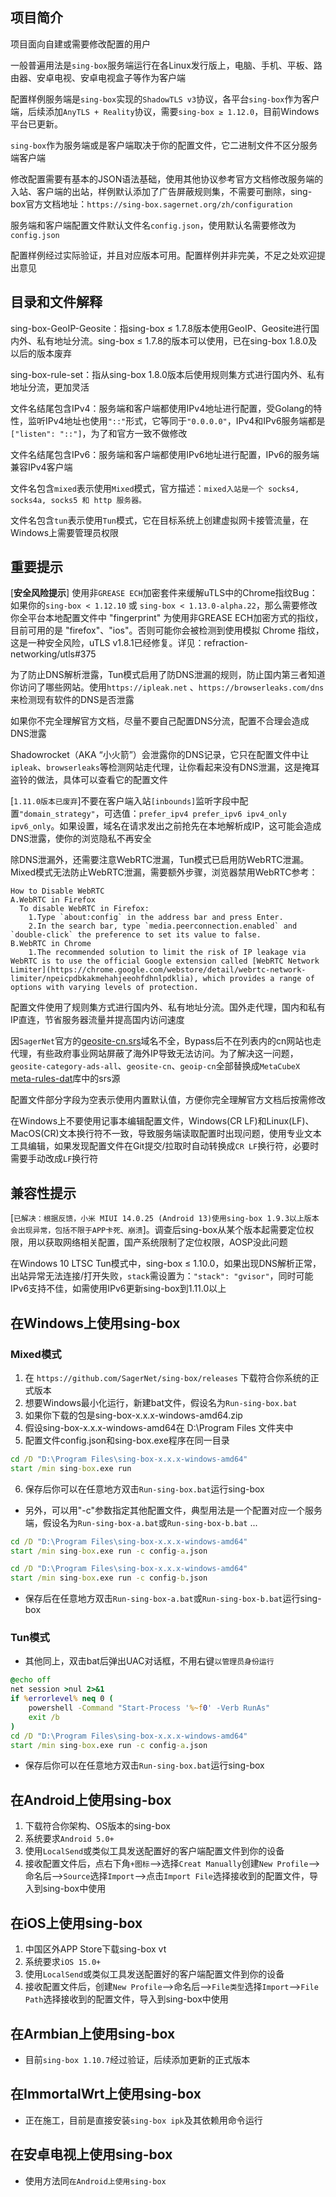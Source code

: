 ## 项目简介

项目面向自建或需要修改配置的用户

一般普遍用法是`sing-box`服务端运行在各Linux发行版上，电脑、手机、平板、路由器、安卓电视、安卓电视盒子等作为客户端

配置样例服务端是`sing-box`实现的`ShadowTLS v3`协议，各平台`sing-box`作为客户端，后续添加`AnyTLS + Reality`协议，需要`sing-box ≥ 1.12.0`，目前Windows平台已更新。

`sing-box`作为服务端或是客户端取决于你的配置文件，它二进制文件不区分服务端客户端

修改配置需要有基本的JSON语法基础，使用其他协议参考官方文档修改服务端的入站、客户端的出站，样例默认添加了广告屏蔽规则集，不需要可删除，sing-box官方文档地址：`https://sing-box.sagernet.org/zh/configuration`

服务端和客户端配置文件默认文件名`config.json`，使用默认名需要修改为`config.json`

配置样例经过实际验证，并且对应版本可用。配置样例并非完美，不足之处欢迎提出意见




  ## 目录和文件解释

sing-box-GeoIP-Geosite：指sing-box ≤ 1.7.8版本使用GeoIP、Geosite进行国内外、私有地址分流。sing-box ≤ 1.7.8的版本可以使用，已在sing-box 1.8.0及以后的版本废弃

sing-box-rule-set：指从sing-box 1.8.0版本后使用规则集方式进行国内外、私有地址分流，更加灵活

文件名结尾包含IPv4：服务端和客户端都使用IPv4地址进行配置，受Golang的特性，监听IPv4地址也使用`"::"`形式，它等同于`"0.0.0.0"`，IPv4和IPv6服务端都是`["listen": "::"]`，为了和官方一致不做修改

文件名结尾包含IPv6：服务端和客户端都使用IPv6地址进行配置，IPv6的服务端兼容IPv4客户端

文件名包含`mixed`表示使用`Mixed`模式，官方描述：`mixed入站是一个 socks4, socks4a, socks5 和 http 服务器。`

文件名包含`tun`表示使用`Tun`模式，它在目标系统上创建虚拟网卡接管流量，在Windows上需要管理员权限



  ## 重要提示

[__安全风险提示__] 使用非`GREASE ECH`加密套件来缓解uTLS中的Chrome指纹Bug：
如果你的`sing-box < 1.12.10` 或 `sing-box < 1.13.0-alpha.22`，那么需要修改你全平台本地配置文件中 "fingerprint" 为使用非GREASE ECH加密方式的指纹，目前可用的是 "firefox"、"ios"。否则可能你会被检测到使用模拟 Chrome 指纹，这是一种安全风险，uTLS v1.8.1已经修复。详见：refraction-networking/utls#375

为了防止DNS解析泄露，Tun模式启用了防DNS泄漏的规则，防止国内第三者知道你访问了哪些网站。使用`https://ipleak.net` 、`https://browserleaks.com/dns` 来检测现有软件的DNS是否泄露

如果你不完全理解官方文档，尽量不要自己配置DNS分流，配置不合理会造成DNS泄露

Shadowrocket（AKA “小火箭”）会泄露你的DNS记录，它只在配置文件中让`ipleak`、`browserleaks`等检测网站走代理，让你看起来没有DNS泄漏，这是掩耳盗铃的做法，具体可以查看它的配置文件

[`1.11.0版本已废弃`]不要在客户端入站`[inbounds]`监听字段中配置`"domain_strategy"`，可选值：`prefer_ipv4 prefer_ipv6 ipv4_only ipv6_only`。如果设置，域名在请求发出之前抢先在本地解析成IP，这可能会造成DNS泄露，使你的浏览隐私不再安全

除DNS泄漏外，还需要注意WebRTC泄漏，Tun模式已启用防WebRTC泄漏。Mixed模式无法防止WebRTC泄漏，需要额外步骤，浏览器禁用WebRTC参考：

  ```
How to Disable WebRTC
  A.WebRTC in Firefox
    To disable WebRTC in Firefox:
      1.Type `about:config` in the address bar and press Enter.
      2.In the search bar, type `media.peerconnection.enabled` and `double-click` the preference to set its value to false.
  B.WebRTC in Chrome
      1.The recommended solution to limit the risk of IP leakage via WebRTC is to use the official Google extension called [WebRTC Network Limiter](https://chrome.google.com/webstore/detail/webrtc-network-limiter/npeicpdbkakmehahjeeohfdhnlpdklia), which provides a range of options with varying levels of protection.
  ```

配置文件使用了规则集方式进行国内外、私有地址分流。国外走代理，国内和私有IP直连，节省服务器流量并提高国内访问速度

因`SagerNet`官方的[geosite-cn.srs](https://raw.githubusercontent.com/SagerNet/sing-geosite/refs/heads/rule-set/geosite-cn.srs)域名不全，Bypass后不在列表内的cn网站也走代理，有些政府事业网站屏蔽了海外IP导致无法访问。为了解决这一问题，`geosite-category-ads-all`、`geosite-cn`、`geoip-cn`全部替换成`MetaCubeX` [meta-rules-dat](https://github.com/MetaCubeX/meta-rules-dat/tree/sing)库中的srs源

配置文件部分字段为空表示使用内置默认值，方便你完全理解官方文档后按需修改

在Windows上不要使用记事本编辑配置文件，Windows(CR LF)和Linux(LF)、MacOS(CR)文本换行符不一致，导致服务端读取配置时出现问题，使用专业文本工具编辑，如果发现配置文件在Git提交/拉取时自动转换成`CR LF`换行符，必要时需要手动改成`LF`换行符



## 兼容性提示

[`已解决：根据反馈，小米 MIUI 14.0.25 (Android 13)使用sing-box 1.9.3以上版本会出现异常，包括不限于APP卡死、崩溃`]。调查后sing-box从某个版本起需要定位权限，用以获取网络相关配置，国产系统限制了定位权限，AOSP没此问题

在Windows 10 LTSC Tun模式中，sing-box ≤ 1.10.0，如果出现DNS解析正常，出站异常无法连接/打开失败，`stack`需设置为：`"stack": "gvisor"`，同时可能IPv6支持不佳，如需使用IPv6更新sing-box到1.11.0以上



## 在Windows上使用sing-box

### Mixed模式

1. 在 `https://github.com/SagerNet/sing-box/releases` 下载符合你系统的正式版本
2. 想要Windows最小化运行，新建bat文件，假设名为`Run-sing-box.bat`
3. 如果你下载的包是sing-box-x.x.x-windows-amd64.zip
4. 假设sing-box-x.x.x-windows-amd64在 D:\Program Files 文件夹中
5. 配置文件config.json和sing-box.exe程序在同一目录

```bat
cd /D "D:\Program Files\sing-box-x.x.x-windows-amd64"
start /min sing-box.exe run
```

6. 保存后你可以在任意地方双击`Run-sing-box.bat`运行sing-box

* 另外，可以用"-c"参数指定其他配置文件，典型用法是一个配置对应一个服务端，假设名为`Run-sing-box-a.bat`或`Run-sing-box-b.bat` ...

```bat
cd /D "D:\Program Files\sing-box-x.x.x-windows-amd64"
start /min sing-box.exe run -c config-a.json
```

```bat
cd /D "D:\Program Files\sing-box-x.x.x-windows-amd64"
start /min sing-box.exe run -c config-b.json
```

* 保存后在任意地方双击`Run-sing-box-a.bat`或`Run-sing-box-b.bat`运行sing-box

### Tun模式

* 其他同上，双击bat后弹出UAC对话框，不用右键`以管理员身份运行`

```bat
@echo off
net session >nul 2>&1
if %errorlevel% neq 0 (
    powershell -Command "Start-Process '%~f0' -Verb RunAs"
    exit /b
)
cd /D "D:\Program Files\sing-box-x.x.x-windows-amd64"
start /min sing-box.exe run -c config-a.json
```

* 保存后你可以在任意地方双击`Run-sing-box.bat`运行sing-box



## 在Android上使用sing-box

1. 下载符合你架构、OS版本的sing-box
2. 系统要求`Android 5.0+`
3. 使用`LocalSend`或类似工具发送配置好的客户端配置文件到你的设备
4. 接收配置文件后，点右下角`+图标`-->选择`Creat Manually`创建`New Profile`-->命名后-->`Source`选择`Import`-->点击`Import File`选择接收到的配置文件，导入到sing-box中使用



## 在iOS上使用sing-box

1. 中国区外APP Store下载sing-box vt
2. 系统要求`iOS 15.0+`
3. 使用`LocalSend`或类似工具发送配置好的客户端配置文件到你的设备
4. 接收配置文件后，创建`New Profile`-->命名后-->`File类型`选择`Import`-->`File Path`选择接收到的配置文件，导入到sing-box中使用



## 在Armbian上使用sing-box

* 目前`sing-box 1.10.7`经过验证，后续添加更新的正式版本



## 在ImmortalWrt上使用sing-box

* 正在施工，目前是直接安装`sing-box ipk`及其依赖用命令运行



## 在安卓电视上使用sing-box

* 使用方法同`在Android上使用sing-box`
